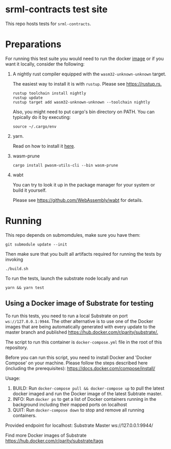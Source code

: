 
# srml-contracts test site

This repo hosts tests for `srml-contracts`.

# Preparations

For running this test suite you would need to run the docker [image](https://github.com/paritytech/scripts/blob/master/dockerfiles/contracts-ci-linux/Dockerfile) or if you want it locally, consider the following:

1. A nightly rust compiler equipped with the `wasm32-unknown-unknown` target.

    The easiest way to install it is with `rustup`. Please see <https://rustup.rs.>

    ```shell
    rustup toolchain install nightly
    rustup update
    rustup target add wasm32-unknown-unknown --toolchain nightly
    ```

    Also, you might need to put cargo's bin directory on PATH. You can typically do it by executing:

    ```shell
    source ~/.cargo/env
    ```

2. yarn.

    Read on how to install it [here](https://yarnpkg.com/lang/en/docs/install/).

3. wasm-prune

    ```shell
    cargo install pwasm-utils-cli --bin wasm-prune
    ```

4. wabt

    You can try to look it up in the package manager for your system or
    build it yourself.

    Please see <https://github.com/WebAssembly/wabt> for details.

# Running

This repo depends on submomdules, make sure you have them:

```shell
git submodule update --init
```

Then make sure that you built all artifacts required for running the tests by invoking

```shell
./build.sh
```

To run the tests, launch the substrate node locally and run

```shell
yarn && yarn test
```

## Using a Docker image of Substrate for testing

To run this tests, you need to run a local Substrate on port `ws://127.0.0.1:9944`. The other alternative is to use one of the Docker images that are being automatically generated with every update to the master branch and published <https://hub.docker.com/r/parity/substrate/.>

The script to run this container is `docker-compose.yml` file in the root of this repository.

Before you can run this script, you need to install Docker and 'Docker Compose' on your machine.
Please follow the steps described here (including the prerequisites): <https://docs.docker.com/compose/install/>

Usage:

1. BUILD: Run `docker-compose pull && docker-compose up` to pull the latest docker imaged and run the Docker image of the latest Subtrate master.
2. INFO: Run `docker ps` to get a list of Docker containers running in the background including their mapped ports on localhost
3. QUIT: Run `docker-compose down` to stop and remove all running containers.

Provided endpoint for localhost: Substrate Master ws://127.0.0.1:9944/

Find more Docker images of Substrate <https://hub.docker.com/r/parity/substrate/tags>
